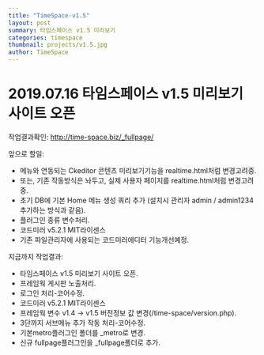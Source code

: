 ```yaml
---
title: "TimeSpace-v1.5"
layout: post
summary: 타임스페이스 v1.5 미리보기
categories: timespace
thumbnail: projects/v1.5.jpg
author: TimeSpace
---
```


# 2019.07.16 타임스페이스 v1.5 미리보기 사이트 오픈

작업결과확인: <a href="http://time-space.biz/_fullpage/" target="_new">http://time-space.biz/_fullpage/</a>

앞으로 할일:
<ul>
 <li>메뉴와 연동되는 Ckeditor 콘텐츠 미리보기기능을 realtime.html처럼 변경고려중.</li>
 <li>또는, 기존 작동방식은 놔두고, 실제 사용자 페이지를 realtime.html처럼 변경고려중.</li>
 <li>초기 DB에 기본 Home 메뉴 생성 쿼리 추가 (설치시 관리자 admin / admin1234 추가하는 방식과 같음).</li>
 <li>플러그인 종류 변수처리.</li>
 <li>코드미러 v5.2.1 MIT라이센스</li>
 <li>기존 파일관리자에 사용되는 코드미러에디터 기능개선예정.</li>
</ul>
지금까지 작업결과:
<ul>
 <li>타임스페이스 v1.5 미리보기 사이트 오픈.</li>
 <li>프레임웍 게시판 노출처리.</li>
 <li>로그인 처리-코어수정.</li>
 <li>코드미러 v5.2.1 MIT라이센스</li>
 <li>프레임웍 변수 v1.4 -> v1.5 버전정보 값 변경(/time-space/version.php).</li>
 <li>3단까지 서브메뉴 추가 작동 처리-코어수정.</li>
 <li>기본metro플러그인 폴더를 _metro로 변경.</li>
 <li>신규 fullpage플러그인을 _fullpage폴더로 추가.</li>
</ul>